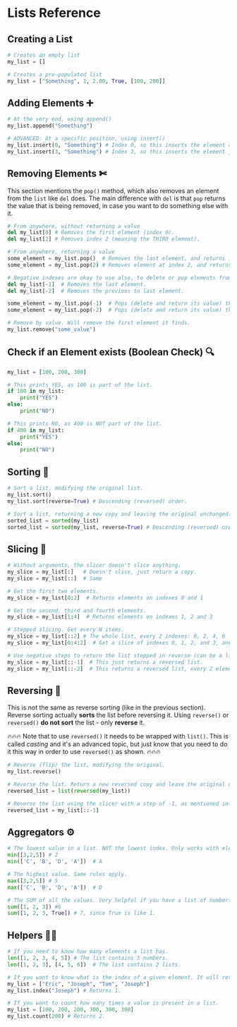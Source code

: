 # Lists Reference

## Creating a List 

```python
# Creates an empty list
my_list = []

# Creates a pre-populated list
my_list = ["Something", 1, 2.00, True, [100, 200]]
```

## Adding Elements ➕

```python
# At the very end, using append()
my_list.append("Something")

# ADVANCED: At a specific position, using insert()
my_list.insert(0, "Something") # Index 0, so this inserts the element at the beginning.
my_list.insert(3, "Something") # Index 3, so this inserts the element just after index 2.
```

## Removing Elements ✄

This section mentions the `pop()` method, which also removes an element from the `list` like `del` does. The main difference with 
`del` is that `pop` returns the value that is being removed, in case you want to do something else with it. 

```python
# From anywhere, without returning a value
del my_list[0] # Removes the first element (index 0).
del my_list[2] # Removes index 2 (meaning the THIRD element).

# From anywhere, returning a value
some_element = my_list.pop()  # Removes the last element, and returns its value.
some_element = my_list.pop(2) # Removes element at index 2, and returns its value.

# Negative indexes are okay to use also, to delete or pop elements from the end.
del my_list[-1]  # Removes the last element.
del my_list[-2]  # Removes the previous to last element.

some_element = my_list.pop(-1)  # Pops (delete and return its value) the very last element.
some_element = my_list.pop(-2)  # Pops (delete and return its value) the second to last element.

# Remove by value. Will remove the first element it finds.
my_list.remove("some_value")
```

## Check if an Element exists (Boolean Check) 🔍

```python
my_list = [100, 200, 300]

# This prints YES, as 100 is part of the list.
if 100 in my_list:
    print("YES")
else:
    print("NO")

# This prints NO, as 400 is NOT part of the list.
if 400 in my_list:
    print("YES")
else:
    print("NO")
```

## Sorting 🔀

```python
# Sort a list, modifying the original list.
my_list.sort()
my_list.sort(reverse=True) # Descending (reversed) order.

# Sort a list, returning a new copy and leaving the original unchanged.
sorted_list = sorted(my_list)
sorted_list = sorted(my_list, reverse=True) # Descending (reversed) order.
```

## Slicing 🔪

```python
# Without arguments, the slicer doesn't slice anything.
my_slice = my_list[:]   # Doesn't slice, just return a copy.
my_slice = my_list[::]  # Same

# Get the first two elements.
my_slice = my_list[0:2]  # Returns elements on indexes 0 and 1

# Get the second, third and fourth elements.
my_slice = my_list[1:4]  # Returns elements on indexes 1, 2 and 3

# Stepped slicing. Get every N items.
my_slice = my_list[::2] # The whole list, every 2 indexes: 0, 2, 4, 6
my_slice = my_list[0:4:2]  # Get a slice of indexes 0, 1, 2, and 3, and THEN do the steps to return 0 and 2

# Use negative steps to return the list stepped in reverse (can be a little confusing).
my_slice = my_list[::-1]  # This just returns a reversed list.
my_slice = my_list[::-2]  # This returns a reversed list, every 2 elements, starting from the end.
```

## Reversing 🔁

This is not the same as reverse sorting (like in the previous section). Reverse sorting actually **sorts** the list 
before reversing it. Using `reverse()` or `reversed()` **do not sort** the list - only **reverse** it. 

🔥🔥🔥
Note that to use `reversed()` it needs to be wrapped with `list()`. This is called *casting* and it's an advanced
topic, but just know that you need to do it this way in order to use `reversed()` as shown.
🔥🔥🔥

```python
# Reverse (flip) the list, modifying the original.
my_list.reverse()

# Reverse the list. Return a new reversed copy and leave the original unchanged.
reversed_list = list(reversed(my_list))

# Reverse the list using the slicer with a step of -1, as mentioned in the previous section.
reversed_list = my_list[::-1]
```

## Aggregators ⚙

```python
# The lowest value in a list. NOT the lowest index. Only works with elements of the same type (numbers and strings).
min([3,2,5]) # 2
min(['C', 'B', 'D', 'A'])  # A

# The highest value. Same rules apply.
max([3,2,5]) # 5
max(['C', 'B', 'D', 'A'])  # D

# The SUM of all the values. Very helpful if you have a list of numbers and need to add them up quick!
sum([1, 2, 3]) #6
sum([1, 2, 3, True]) # 7, since True is like 1.
```

## Helpers 💪🏻

```python
# If you need to know how many elements a list has.
len([1, 2, 3, 4, 5]) # The list contains 5 numbers.
len([1, 2, 3], [4, 5, 6])  # The list contains 2 lists.

# If you want to know what is the index of a given element. It will return the first one it finds.
my_list = ["Eric", "Joseph", "Tom", "Joseph"]
my_list.index("Joseph") # Returns 1.

# If you want to count how many times a value is present in a list.
my_list = [100, 200, 200, 300, 300, 300]
my_list.count(200) # Returns 2.
```